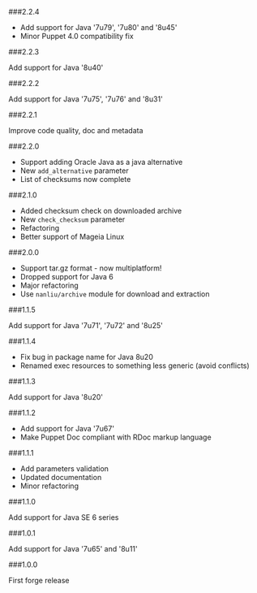 ###2.2.4

* Add support for Java '7u79', '7u80' and '8u45'
* Minor Puppet 4.0 compatibility fix

###2.2.3

Add support for Java '8u40'

###2.2.2

Add support for Java '7u75', '7u76' and '8u31'

###2.2.1

Improve code quality, doc and metadata

###2.2.0

* Support adding Oracle Java as a java alternative
* New `add_alternative` parameter
* List of checksums now complete

###2.1.0

* Added checksum check on downloaded archive
* New `check_checksum` parameter
* Refactoring
* Better support of Mageia Linux

###2.0.0

* Support tar.gz format - now multiplatform!
* Dropped support for Java 6
* Major refactoring
* Use `nanliu/archive` module for download and extraction

###1.1.5

Add support for Java '7u71', '7u72' and '8u25'

###1.1.4

* Fix bug in package name for Java 8u20
* Renamed exec resources to something less generic (avoid conflicts)

###1.1.3

Add support for Java '8u20'

###1.1.2

* Add support for Java '7u67'
* Make Puppet Doc compliant with RDoc markup language

###1.1.1

* Add parameters validation
* Updated documentation
* Minor refactoring

###1.1.0

Add support for Java SE 6 series

###1.0.1

Add support for Java '7u65' and '8u11'

###1.0.0

First forge release
